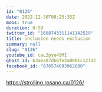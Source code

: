 ```yaml
---
id: "0126"
date: 2022-12-30T08:25:35Z
moos: true
duration: 0:59
twitter_id: "1608743311141142529"
title: inclusion needs exclusion
summary: null
slug: "0126"
youtube_id: caL3pye4SMI
ghost_id: 63aea07db6fe2a0001c127d2
facebook_id: "676574693962680"
---
```

https://strolling.rosano.ca/0126/
